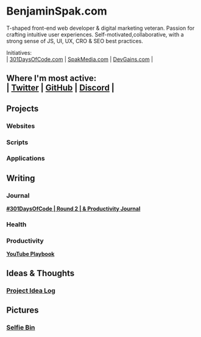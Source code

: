 # BenjaminSpak.com

T-shaped front-end web developer & digital marketing veteran. Passion for crafting intuitive user experiences. Self-motivated,collaborative, with a strong sense of JS, UI, UX, CRO & SEO best practices.

Initiatives:
<br> | [301DaysOfCode.com](https://301daysofcode.com/) | [SpakMedia.com](http://SpakMedia.com) | [DevGains.com](http://devgains.com/) |

Where I'm most active:<br>
| [Twitter](https://twitter.com/benjaminspak) | [GitHub](https://github.com/benjaminspak) | [Discord](http://spak.co/) |
---

## Projects


### Websites


### Scripts


### Applications


## Writing


### Journal
**[#301DaysOfCode | Round 2 | & Productivity Journal](https://benjaminspak.com/301DaysOfCode/Round-2/)** <br>

### Health

### Productivity
**[YouTube Playbook](https://benjaminspak.com/YouTubePlaybook/)**

## Ideas & Thoughts
### [Project Idea Log](http://benjaminspak.com/ProjectIdeaLog/)

## Pictures
### [Selfie Bin]()